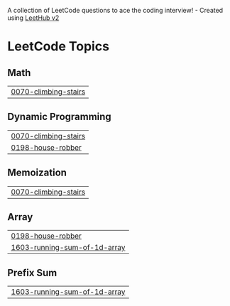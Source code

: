 A collection of LeetCode questions to ace the coding interview! - Created using [LeetHub v2](https://github.com/arunbhardwaj/LeetHub-2.0)
<!---LeetCode Topics Start-->
# LeetCode Topics
## Math
|  |
| ------- |
| [0070-climbing-stairs](https://github.com/sanjanav2102/LeetCode-Solutions/tree/master/0070-climbing-stairs) |
## Dynamic Programming
|  |
| ------- |
| [0070-climbing-stairs](https://github.com/sanjanav2102/LeetCode-Solutions/tree/master/0070-climbing-stairs) |
| [0198-house-robber](https://github.com/sanjanav2102/LeetCode-Solutions/tree/master/0198-house-robber) |
## Memoization
|  |
| ------- |
| [0070-climbing-stairs](https://github.com/sanjanav2102/LeetCode-Solutions/tree/master/0070-climbing-stairs) |
## Array
|  |
| ------- |
| [0198-house-robber](https://github.com/sanjanav2102/LeetCode-Solutions/tree/master/0198-house-robber) |
| [1603-running-sum-of-1d-array](https://github.com/sanjanav2102/LeetCode-Solutions/tree/master/1603-running-sum-of-1d-array) |
## Prefix Sum
|  |
| ------- |
| [1603-running-sum-of-1d-array](https://github.com/sanjanav2102/LeetCode-Solutions/tree/master/1603-running-sum-of-1d-array) |
<!---LeetCode Topics End-->